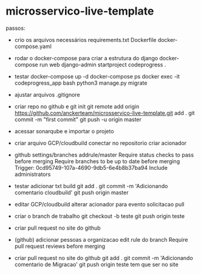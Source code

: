 # microsservico-live-template

 passos:

- crio os arquivos necessários
    requirements.txt
    Dockerfile
    docker-compose.yaml

- rodar o docker-compose para criar a estrutura do django
    docker-compose run web django-admin startproject codeprogress .

- testar
    docker-compose up -d
    docker-compose ps
    docker exec -it codeprogress_app bash
        python3 manage.py migrate

- ajustar arquivos
    .gitignore

- criar repo no github e 
    git init
    git remote add origin https://github.com/anckerteam/microsservico-live-template.git add .
    git commit -m "first commit"
    git push -u origin master

- acessar sonarqube e importar o projeto

- criar arquivo GCP/cloudbuild
    conectar no repositorio
    criar acionador

- github
    settings/branches
    addrule/master
    Require status checks to pass before merging
    Require branches to be up to date before merging
    Trigger: 0cd95749-107a-4690-9db5-6e4b8b37ba94
    Include administrators

- testar
    adicionar txt build
    git add .
    git commit -m 'Adicionando comentario cloudbuild'
    git push origin master

- editar GCP/cloudbuild
    alterar acionador para evento solicitacao pull

- criar o branch de trabalho
    git checkout -b teste
    git push origin teste

- criar pull request
    no site do github

- (github) adicionar pessoas a organizacao
    edit rule do branch
    Require pull request reviews before merging

- criar pull request
    no site do github
    git add .
    git commit -m 'Adicionando comentario de Migracao'
    git push origin teste
    tem que ser no site



